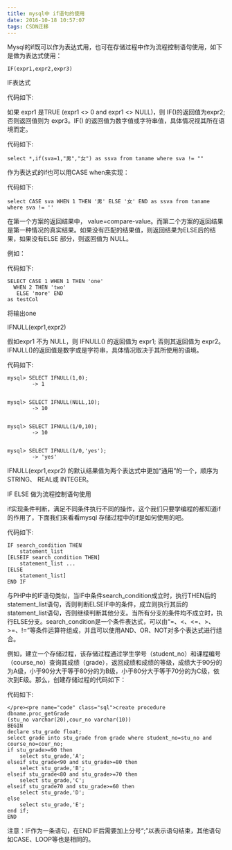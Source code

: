 ```yaml
---
title: mysql中 if语句的使用
date: 2016-10-18 10:57:07
tags: CSDN迁移
---
```

   Mysql的if既可以作为表达式用，也可在存储过程中作为流程控制语句使用，如下是做为表达式使用：  

```
IF(expr1,expr2,expr3)
```
  
  
 IF表达式  
  
 代码如下:  
  
  
 如果 expr1 是TRUE (expr1 <> 0 and expr1 <> NULL)，则 IF()的返回值为expr2; 否则返回值则为 expr3。IF() 的返回值为数字值或字符串值，具体情况视其所在语境而定。  
  
  
 代码如下:  

```
select *,if(sva=1,"男","女") as ssva from taname where sva != ""
```
  
  
  
  
 作为表达式的if也可以用CASE when来实现：  
  
  
 代码如下:  

```
select CASE sva WHEN 1 THEN '男' ELSE '女' END as ssva from taname where sva != ''
```
  
  
  
 在第一个方案的返回结果中， value=compare-value。而第二个方案的返回结果是第一种情况的真实结果。如果没有匹配的结果值，则返回结果为ELSE后的结果，如果没有ELSE 部分，则返回值为 NULL。  
  
  
 例如：  
  
  
 代码如下:  

```
SELECT CASE 1 WHEN 1 THEN 'one'
  WHEN 2 THEN 'two' 
   ELSE 'more' END
as testCol
```
  
  
  
  
 将输出one  
  
  
 IFNULL(expr1,expr2)  
  
  
 假如expr1 不为 NULL，则 IFNULL() 的返回值为 expr1; 否则其返回值为 expr2。IFNULL()的返回值是数字或是字符串，具体情况取决于其所使用的语境。  
  
  
  
  
 代码如下:  

```
mysql> SELECT IFNULL(1,0);
        -> 1


mysql> SELECT IFNULL(NULL,10);
        -> 10


mysql> SELECT IFNULL(1/0,10);
        -> 10


mysql> SELECT IFNULL(1/0,'yes');
        -> 'yes'

```
  
  
  
  
  
 IFNULL(expr1,expr2) 的默认结果值为两个表达式中更加“通用”的一个，顺序为STRING、 REAL或 INTEGER。  
  
  
 IF ELSE 做为流程控制语句使用  
  
  
 if实现条件判断，满足不同条件执行不同的操作，这个我们只要学编程的都知道if的作用了，下面我们来看看mysql 存储过程中的if是如何使用的吧。  
  
  
  
  
 代码如下:  

```
IF search_condition THEN 
    statement_list  
[ELSEIF search_condition THEN]  
    statement_list ...  
[ELSE 
    statement_list]  
END IF 
```
  
  
  
  
 与PHP中的IF语句类似，当IF中条件search_condition成立时，执行THEN后的statement_list语句，否则判断ELSEIF中的条件，成立则执行其后的statement_list语句，否则继续判断其他分支。当所有分支的条件均不成立时，执行ELSE分支。search_condition是一个条件表达式，可以由“=、<、<=、>、>=、!=”等条件运算符组成，并且可以使用AND、OR、NOT对多个表达式进行组合。  
  
  
 例如，建立一个存储过程，该存储过程通过学生学号（student_no）和课程编号（course_no）查询其成绩（grade），返回成绩和成绩的等级，成绩大于90分的为A级，小于90分大于等于80分的为B级，小于80分大于等于70分的为C级，依次到E级。那么，创建存储过程的代码如下：  
  
  
  
  
 代码如下:  

```
</pre><pre name="code" class="sql">create procedure dbname.proc_getGrade  
(stu_no varchar(20),cour_no varchar(10))  
BEGIN 
declare stu_grade float;  
select grade into stu_grade from grade where student_no=stu_no and course_no=cour_no;  
if stu_grade>=90 then 
    select stu_grade,'A';  
elseif stu_grade<90 and stu_grade>=80 then 
    select stu_grade,'B';  
elseif stu_grade<80 and stu_grade>=70 then 
    select stu_grade,'C';  
elseif stu_grade70 and stu_grade>=60 then 
    select stu_grade,'D';  
else 
    select stu_grade,'E';  
end if;  
END 
```
  
  
  
  
  
 注意：IF作为一条语句，在END IF后需要加上分号“;”以表示语句结束，其他语句如CASE、LOOP等也是相同的。   
 